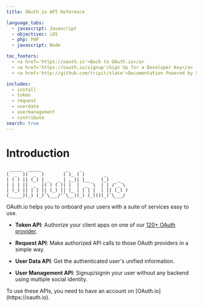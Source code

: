 ```yaml
---
title: OAuth.io API Reference

language_tabs:
  - javascript: Javascript
  - objectivec: iOS
  - php: PHP
  - javascript: Node

toc_footers:
  - <a href='https://oauth.io'>Back to OAuth.io</a>
  - <a href='https://oauth.io/signup'>Sign Up for a Developer Key</a>
  - <a href='http://github.com/tripit/slate'>Documentation Powered by Slate</a>

includes:
  - install
  - token
  - request
  - userdata
  - usermanagement
  - contribute
search: true
---
```


# Introduction

<div class="code-block"><pre><code class="highlight plaintext"> _____  _____         _    _                
(  _  )(  _  )       ( )_ ( )       _       
| ( ) || (_) | _   _ | ,_)| |__    (_)   _  
| | | ||  _  |( ) ( )| |  |  _ `\  | | /'_`\
| (_) || | | || (_) || |_ | | | |  | |( (_) )
(_____)(_) (_)`\___/'`\__)(_) (_)()(_)`\___/
</code></pre></div>

OAuth.io helps you to onboard your users with a suite of services easy to use.

- **Token API**: Authorize your client apps on one of our [120+ OAuth provider](https://oauth.io/providers).

- **Request API**: Make authorized API calls to those OAuth providers in a simple way.

- **User Data API**: Get the authenticated user's unified information.

- **User Management API**: Signup/signin your user without any backend using multiple social identity.

<aside class="success">To use these APIs, you need to have an account on [OAuth.io](https://oauth.io).</aside>


